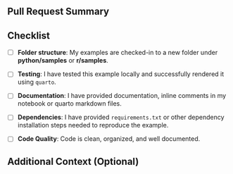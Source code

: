 ## Pull Request Summary

<!-- Briefly describe the purpose of this PR and the main changes. -->

## Checklist

- [ ] **Folder structure**: My examples are checked-in to a new folder under **python/samples** or **r/samples**.
- [ ] **Testing**: I have tested this example locally and successfully rendered it using `quarto`.
- [ ] **Documentation**: I have provided documentation, inline comments in my notebook or quarto markdown files.
- [ ] **Dependencies**: I have provided `requirements.txt` or other dependency installation steps needed to reproduce the example.
- [ ] **Code Quality**: Code is clean, organized, and well documented.


## Additional Context (Optional)

<!-- Any additional information that helps the reviewer to understand your commit and validate the code -->
